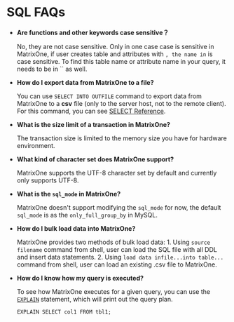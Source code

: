 # **SQL FAQs**

* **Are functions and other keywords case sensitive？**

  No, they are not case sensitive. Only in one case case is sensitive in MatrixOne, if user creates table and attributes with ``, the name in`` is case sensitive. To find this table name or attribute name in your query, it needs to be in `` as well.

* **How do I export data from MatrixOne to a file?**

  You can use `SELECT INTO OUTFILE` command to export data from MatrixOne to a **csv** file (only to the server host, not to the remote client).  
  For this command, you can see [SELECT Reference](../Reference/SQL-Reference/Data-Manipulation-Statements/select.md).  

* **What is the size limit of a transaction in MatrixOne?**

  The transaction size is limited to the memory size you have for hardware environment. 

* **What kind of character set does MatrixOne support?**

  MatrixOne supports the UTF-8 character set by default and currently only supports UTF-8.

* **What is the `sql_mode` in MatrixOne?**

  MatrixOne doesn't support modifying the `sql_mode` for now, the default `sql_mode` is as the `only_full_group_by` in MySQL.

* **How do I bulk load data into MatrixOne?**

  MatrixOne provides two methods of bulk load data: 1. Using `source filename` command from shell, user can load the SQL file with all DDL and insert data statements. 2. Using `load data infile...into table...` command from shell, user can load an existing .csv file to MatrixOne. 

* **How do I know how my query is executed?**

  To see how MatrixOne executes for a given query, you can use the [`EXPLAIN`](https://docs.matrixorigin.io/0.5.0/MatrixOne/Reference/SQL-Reference/Explain/explain/) statement, which will print out the query plan.

  ```
  EXPLAIN SELECT col1 FROM tbl1;
  ```